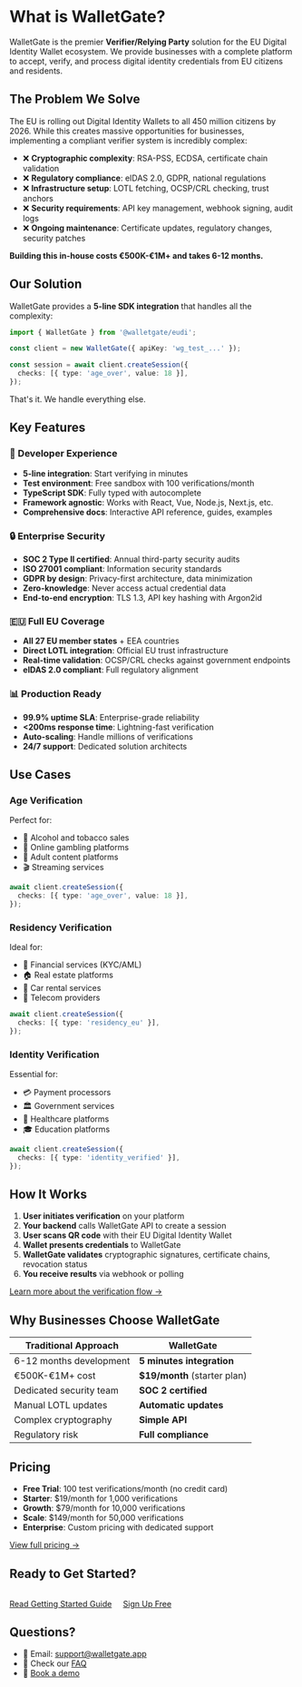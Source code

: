 # What is WalletGate?

WalletGate is the premier **Verifier/Relying Party** solution for the EU Digital Identity Wallet ecosystem. We provide businesses with a complete platform to accept, verify, and process digital identity credentials from EU citizens and residents.

## The Problem We Solve

The EU is rolling out Digital Identity Wallets to all 450 million citizens by 2026. While this creates massive opportunities for businesses, implementing a compliant verifier system is incredibly complex:

- ❌ **Cryptographic complexity**: RSA-PSS, ECDSA, certificate chain validation
- ❌ **Regulatory compliance**: eIDAS 2.0, GDPR, national regulations
- ❌ **Infrastructure setup**: LOTL fetching, OCSP/CRL checking, trust anchors
- ❌ **Security requirements**: API key management, webhook signing, audit logs
- ❌ **Ongoing maintenance**: Certificate updates, regulatory changes, security patches

**Building this in-house costs €500K-€1M+ and takes 6-12 months.**

## Our Solution

WalletGate provides a **5-line SDK integration** that handles all the complexity:

```typescript
import { WalletGate } from '@walletgate/eudi';

const client = new WalletGate({ apiKey: 'wg_test_...' });

const session = await client.createSession({
  checks: [{ type: 'age_over', value: 18 }],
});
```

That's it. We handle everything else.

## Key Features

### 🚀 Developer Experience

- **5-line integration**: Start verifying in minutes
- **Test environment**: Free sandbox with 100 verifications/month
- **TypeScript SDK**: Fully typed with autocomplete
- **Framework agnostic**: Works with React, Vue, Node.js, Next.js, etc.
- **Comprehensive docs**: Interactive API reference, guides, examples

### 🔒 Enterprise Security

- **SOC 2 Type II certified**: Annual third-party security audits
- **ISO 27001 compliant**: Information security standards
- **GDPR by design**: Privacy-first architecture, data minimization
- **Zero-knowledge**: Never access actual credential data
- **End-to-end encryption**: TLS 1.3, API key hashing with Argon2id

### 🇪🇺 Full EU Coverage

- **All 27 EU member states** + EEA countries
- **Direct LOTL integration**: Official EU trust infrastructure
- **Real-time validation**: OCSP/CRL checks against government endpoints
- **eIDAS 2.0 compliant**: Full regulatory alignment

### 📊 Production Ready

- **99.9% uptime SLA**: Enterprise-grade reliability
- **<200ms response time**: Lightning-fast verification
- **Auto-scaling**: Handle millions of verifications
- **24/7 support**: Dedicated solution architects

## Use Cases

### Age Verification

Perfect for:
- 🍺 Alcohol and tobacco sales
- 🎰 Online gambling platforms
- 🔞 Adult content platforms
- 🎬 Streaming services

```typescript
await client.createSession({
  checks: [{ type: 'age_over', value: 18 }],
});
```

### Residency Verification

Ideal for:
- 🏦 Financial services (KYC/AML)
- 🏠 Real estate platforms
- 🚗 Car rental services
- 📱 Telecom providers

```typescript
await client.createSession({
  checks: [{ type: 'residency_eu' }],
});
```

### Identity Verification

Essential for:
- 💳 Payment processors
- 🏛️ Government services
- 🏥 Healthcare platforms
- 🎓 Education platforms

```typescript
await client.createSession({
  checks: [{ type: 'identity_verified' }],
});
```

## How It Works

1. **User initiates verification** on your platform
2. **Your backend** calls WalletGate API to create a session
3. **User scans QR code** with their EU Digital Identity Wallet
4. **Wallet presents credentials** to WalletGate
5. **WalletGate validates** cryptographic signatures, certificate chains, revocation status
6. **You receive results** via webhook or polling

[Learn more about the verification flow →](/guide/verification-flow)

## Why Businesses Choose WalletGate

| Traditional Approach | WalletGate |
|---------------------|------------|
| 6-12 months development | **5 minutes integration** |
| €500K-€1M+ cost | **$19/month** (starter plan) |
| Dedicated security team | **SOC 2 certified** |
| Manual LOTL updates | **Automatic updates** |
| Complex cryptography | **Simple API** |
| Regulatory risk | **Full compliance** |

## Pricing

- **Free Trial**: 100 test verifications/month (no credit card)
- **Starter**: $19/month for 1,000 verifications
- **Growth**: $79/month for 10,000 verifications
- **Scale**: $149/month for 50,000 verifications
- **Enterprise**: Custom pricing with dedicated support

[View full pricing →](https://walletgate.app#pricing)

## Ready to Get Started?

<div style="margin-top: 2rem;">
  <a href="/guide/getting-started" class="vp-button">Read Getting Started Guide</a>
  <a href="https://walletgate.app/register" class="vp-button alt" style="margin-left: 1rem;">Sign Up Free</a>
</div>

## Questions?

- 📧 Email: [support@walletgate.app](mailto:support@walletgate.app)
- 📖 Check our [FAQ](https://walletgate.app#faq)
- 💬 [Book a demo](mailto:hello@walletgate.app)
